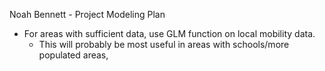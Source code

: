 Noah Bennett - Project Modeling Plan

- For areas with sufficient data, use GLM function on local mobility data.
  - This will probably be most useful in areas with schools/more populated areas,